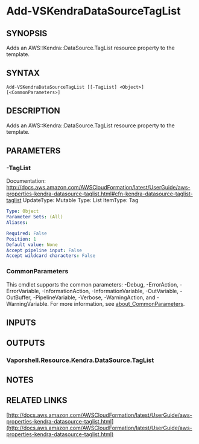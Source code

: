 # Add-VSKendraDataSourceTagList

## SYNOPSIS
Adds an AWS::Kendra::DataSource.TagList resource property to the template.

## SYNTAX

```
Add-VSKendraDataSourceTagList [[-TagList] <Object>] [<CommonParameters>]
```

## DESCRIPTION
Adds an AWS::Kendra::DataSource.TagList resource property to the template.

## PARAMETERS

### -TagList
Documentation: http://docs.aws.amazon.com/AWSCloudFormation/latest/UserGuide/aws-properties-kendra-datasource-taglist.html#cfn-kendra-datasource-taglist-taglist
UpdateType: Mutable
Type: List
ItemType: Tag

```yaml
Type: Object
Parameter Sets: (All)
Aliases:

Required: False
Position: 1
Default value: None
Accept pipeline input: False
Accept wildcard characters: False
```

### CommonParameters
This cmdlet supports the common parameters: -Debug, -ErrorAction, -ErrorVariable, -InformationAction, -InformationVariable, -OutVariable, -OutBuffer, -PipelineVariable, -Verbose, -WarningAction, and -WarningVariable. For more information, see [about_CommonParameters](http://go.microsoft.com/fwlink/?LinkID=113216).

## INPUTS

## OUTPUTS

### Vaporshell.Resource.Kendra.DataSource.TagList
## NOTES

## RELATED LINKS

[http://docs.aws.amazon.com/AWSCloudFormation/latest/UserGuide/aws-properties-kendra-datasource-taglist.html](http://docs.aws.amazon.com/AWSCloudFormation/latest/UserGuide/aws-properties-kendra-datasource-taglist.html)

